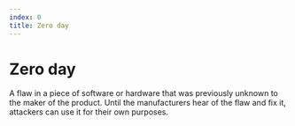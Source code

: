 ```yaml
---
index: 0
title: Zero day
---
```

# Zero day

A flaw in a piece of software or hardware that was previously unknown to the maker of the product. Until the manufacturers hear of the flaw and fix it, attackers can use it for their own purposes.